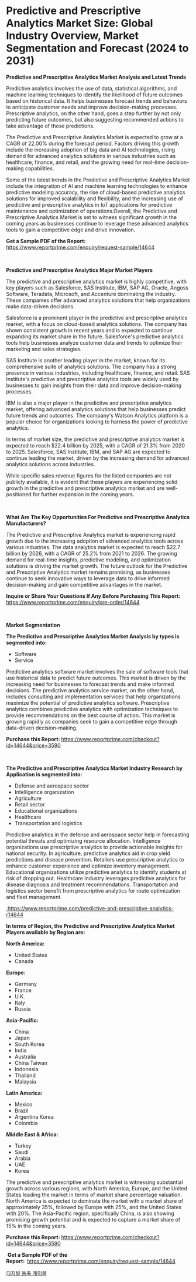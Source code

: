 <p><h1>Predictive and Prescriptive Analytics Market Size: Global Industry Overview, Market Segmentation and Forecast (2024 to 2031)</h1></p><p><strong>Predictive and Prescriptive Analytics Market Analysis and Latest Trends</strong></p>
<p><p>Predictive analytics involves the use of data, statistical algorithms, and machine learning techniques to identify the likelihood of future outcomes based on historical data. It helps businesses forecast trends and behaviors to anticipate customer needs and improve decision-making processes. Prescriptive analytics, on the other hand, goes a step further by not only predicting future outcomes, but also suggesting recommended actions to take advantage of those predictions.</p><p>The Predictive and Prescriptive Analytics Market is expected to grow at a CAGR of 22.00% during the forecast period. Factors driving this growth include the increasing adoption of big data and AI technologies, rising demand for advanced analytics solutions in various industries such as healthcare, finance, and retail, and the growing need for real-time decision-making capabilities.</p><p>Some of the latest trends in the Predictive and Prescriptive Analytics Market include the integration of AI and machine learning technologies to enhance predictive modeling accuracy, the rise of cloud-based predictive analytics solutions for improved scalability and flexibility, and the increasing use of predictive and prescriptive analytics in IoT applications for predictive maintenance and optimization of operations.Overall, the Predictive and Prescriptive Analytics Market is set to witness significant growth in the coming years as businesses continue to leverage these advanced analytics tools to gain a competitive edge and drive innovation.</p></p>
<p><strong>Get a Sample PDF of the Report:&nbsp;</strong> <a href="https://www.reportprime.com/enquiry/request-sample/14644">https://www.reportprime.com/enquiry/request-sample/14644</a></p>
<p>&nbsp;</p>
<p><strong>Predictive and Prescriptive Analytics Major Market Players</strong></p>
<p><p>The predictive and prescriptive analytics market is highly competitive, with key players such as Salesforce, SAS Institute, IBM, SAP AG, Oracle, Angoss Software, Teradata, Microsoft, and Accenture dominating the industry. These companies offer advanced analytics solutions that help organizations make data-driven decisions.</p><p>Salesforce is a prominent player in the predictive and prescriptive analytics market, with a focus on cloud-based analytics solutions. The company has shown consistent growth in recent years and is expected to continue expanding its market share in the future. Salesforce's predictive analytics tools help businesses analyze customer data and trends to optimize their marketing and sales strategies.</p><p>SAS Institute is another leading player in the market, known for its comprehensive suite of analytics solutions. The company has a strong presence in various industries, including healthcare, finance, and retail. SAS Institute's predictive and prescriptive analytics tools are widely used by businesses to gain insights from their data and improve decision-making processes.</p><p>IBM is also a major player in the predictive and prescriptive analytics market, offering advanced analytics solutions that help businesses predict future trends and outcomes. The company's Watson Analytics platform is a popular choice for organizations looking to harness the power of predictive analytics.</p><p>In terms of market size, the predictive and prescriptive analytics market is expected to reach $22.4 billion by 2025, with a CAGR of 21.3% from 2020 to 2025. Salesforce, SAS Institute, IBM, and SAP AG are expected to continue leading the market, driven by the increasing demand for advanced analytics solutions across industries.</p><p>While specific sales revenue figures for the listed companies are not publicly available, it is evident that these players are experiencing solid growth in the predictive and prescriptive analytics market and are well-positioned for further expansion in the coming years.</p></p>
<p>&nbsp;</p>
<p><strong>What Are The Key Opportunities For Predictive and Prescriptive Analytics Manufacturers?</strong></p>
<p><p>The Predictive and Prescriptive Analytics market is experiencing rapid growth due to the increasing adoption of advanced analytics tools across various industries. The data analytics market is expected to reach $22.7 billion by 2026, with a CAGR of 25.2% from 2021 to 2026. The growing demand for real-time insights, predictive modeling, and optimization solutions is driving the market growth. The future outlook for the Predictive and Prescriptive Analytics market remains promising, as businesses continue to seek innovative ways to leverage data to drive informed decision-making and gain competitive advantages in the market.</p></p>
<p><strong>Inquire or Share Your Questions If Any Before Purchasing This Report:</strong> <a href="https://www.reportprime.com/enquiry/pre-order/14644">https://www.reportprime.com/enquiry/pre-order/14644</a></p>
<p>&nbsp;</p>
<p><strong>Market Segmentation</strong></p>
<p><strong>The Predictive and Prescriptive Analytics Market Analysis by types is segmented into:</strong></p>
<p><ul><li>Software</li><li>Service</li></ul></p>
<p><p>Predictive analytics software market involves the sale of software tools that use historical data to predict future outcomes. This market is driven by the increasing need for businesses to forecast trends and make informed decisions. The predictive analytics service market, on the other hand, includes consulting and implementation services that help organizations maximize the potential of predictive analytics software. Prescriptive analytics combines predictive analytics with optimization techniques to provide recommendations on the best course of action. This market is growing rapidly as companies seek to gain a competitive edge through data-driven decision-making.</p></p>
<p><strong>Purchase this Report:&nbsp;</strong><a href="https://www.reportprime.com/checkout?id=14644&price=3590">https://www.reportprime.com/checkout?id=14644&price=3590</a></p>
<p>&nbsp;</p>
<p><strong>The Predictive and Prescriptive Analytics Market Industry Research by Application is segmented into:</strong></p>
<p><ul><li>Defense and aerospace sector</li><li>Intelligence organization</li><li>Agriculture</li><li>Retail sector</li><li>Educational organizations</li><li>Healthcare</li><li>Transportation and logistics</li></ul></p>
<p><p>Predictive analytics in the defense and aerospace sector help in forecasting potential threats and optimizing resource allocation. Intelligence organizations use prescriptive analytics to provide actionable insights for national security. In agriculture, predictive analytics aid in crop yield predictions and disease prevention. Retailers use prescriptive analytics to enhance customer experience and optimize inventory management. Educational organizations utilize predictive analytics to identify students at risk of dropping out. Healthcare industry leverages predictive analytics for disease diagnosis and treatment recommendations. Transportation and logistics sector benefit from prescriptive analytics for route optimization and fleet management.</p></p>
<p><a href="https://www.reportprime.com/predictive-and-prescriptive-analytics-r14644">&nbsp;https://www.reportprime.com/predictive-and-prescriptive-analytics-r14644</a></p>
<p><strong>In terms of Region, the Predictive and Prescriptive Analytics Market Players available by Region are:</strong></p>
<p>
    <p> <strong> North America: </strong>
        <ul>
            <li>United States</li>
            <li>Canada</li>
        </ul>
        </p> 
    <p> <strong> Europe: </strong>
        <ul>
            <li>Germany</li>
            <li>France</li>
            <li>U.K.</li>
            <li>Italy</li>
            <li>Russia</li>
        </ul>
        </p> 
    <p> <strong> Asia-Pacific: </strong>
        <ul>
            <li>China</li>
            <li>Japan</li>
            <li>South Korea</li>
            <li>India</li>
            <li>Australia</li>
            <li>China Taiwan</li>
            <li>Indonesia</li>
            <li>Thailand</li>
            <li>Malaysia</li>
        </ul>
        </p> 
    <p> <strong> Latin America: </strong>
        <ul>
            <li>Mexico</li>
            <li>Brazil</li>
            <li>Argentina Korea</li>
            <li>Colombia</li>
        </ul>
        </p> 
    <p> <strong> Middle East & Africa: </strong>
        <ul>
            <li>Turkey</li>
            <li>Saudi</li>
            <li>Arabia</li>
            <li>UAE</li>
            <li>Korea</li>
        </ul>
    </p>
    </p>
<p><p>The predictive and prescriptive analytics market is witnessing substantial growth across various regions, with North America, Europe, and the United States leading the market in terms of market share percentage valuation. North America is expected to dominate the market with a market share of approximately 35%, followed by Europe with 25%, and the United States with 20%. The Asia-Pacific region, specifically China, is also showing promising growth potential and is expected to capture a market share of 15% in the coming years.</p></p>
<p><strong>Purchase this Report: </strong><a href="https://www.reportprime.com/checkout?id=14644&price=3590">https://www.reportprime.com/checkout?id=14644&price=3590</a></p>
<p>&nbsp;<strong>Get a Sample PDF of the Report:&nbsp;&nbsp;</strong><a href="https://www.reportprime.com/enquiry/request-sample/14644">https://www.reportprime.com/enquiry/request-sample/14644</a></p>
<p><strong></strong></p>
<p><p><a href="https://github.com/RickyMetzDVM/Market-Research-Report-List-1/blob/main/884029975532.md">디지털 동축 케이블</a></p></p>